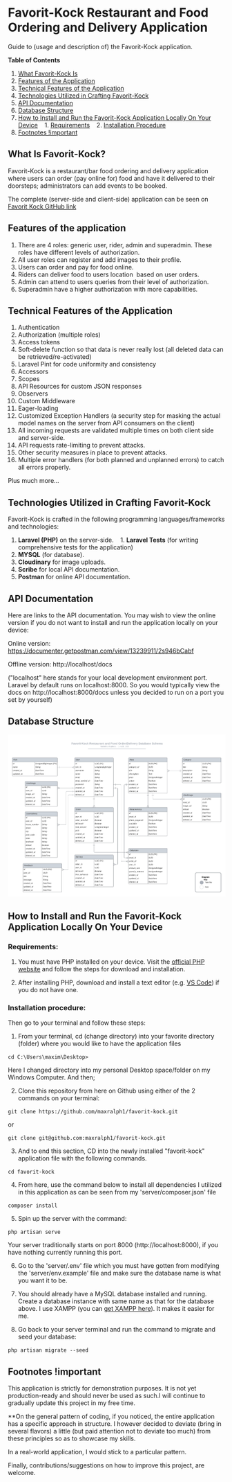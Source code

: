 # Favorit-Kock Restaurant and Food Ordering and Delivery Application

Guide to (usage and description of) the Favorit-Kock application.

**Table of Contents**

1. [What Favorit-Kock Is](#what-is-favorit-kock)
2. [Features of the Application](#features-of-the-application)
3. [Technical Features of the Application](#technical-features-of-the-application)
4. [Technologies Utilized in Crafting Favorit-Kock](#technologies-utilized-in-crafting-favorit-kock)
5. [API Documentation](#api-documentation)
6. [Database Structure](#database-structure)
7. [How to Install and Run the Favorit-Kock Application Locally On Your Device](#how-to-install-and-run-the-favorit-kock-application-locally-on-your-device)
      1. [Requirements](#requirements)
      2. [Installation Procedure](#installation-procedure)
8. [Footnotes !important](#footnotes-important)

## What Is Favorit-Kock?

Favorit-Kock is a restaurant/bar food ordering and delivery application where users can order (pay online for) food and have it delivered to their doorsteps; administrators can add events to be booked.

The complete (server-side and client-side) application can be seen on [Favorit Kock GitHub link](https://github.com/maxralph1/favorit-kock)

## Features of the application

1. There are 4 roles: generic user, rider, admin and superadmin. These roles have different levels of authorization.
2. All user roles can register and add images to their profile.
3. Users can order and pay for food online.
4. Riders can deliver food to users location  based on user orders.
5. Admin can attend to users queries from their level of authorization.
6. Superadmin have a higher authorization with more capabilities.

## Technical Features of the Application

1. Authentication
2. Authorization (multiple roles)
3. Access tokens
4. Soft-delete function so that data is never really lost (all deleted data can be retrieved/re-activated)
5. Laravel Pint for code uniformity and consistency
6. Accessors
7. Scopes
8. API Resources for custom JSON responses
9. Observers
10. Custom Middleware
11. Eager-loading
12. Customized Exception Handlers (a security step for masking the actual model names on the server from API consumers on the client)
13. All incoming requests are validated multiple times on both client side and server-side.
14. API requests rate-limiting to prevent attacks.
15. Other security measures in place to prevent attacks.
16. Multiple error handlers (for both planned and unplanned errors) to catch all errors properly.

Plus much more...

## Technologies Utilized in Crafting Favorit-Kock

Favorit-Kock is crafted in the following programming languages/frameworks and technologies:

1. **Laravel (PHP)** on the server-side.
      1. **Laravel Tests** (for writing comprehensive tests for the application)
2. **MYSQL** (for database).
3. **Cloudinary** for image uploads.
4. **Scribe** for local API documentation.
5. **Postman** for online API documentation.

## API Documentation

Here are links to the API documentation. You may wish to view the online version if you do not want to install and run the application locally on your device:

Online version: https://documenter.getpostman.com/view/13239911/2s946bCabf

Offline version: http://localhost/docs

("localhost" here stands for your local development environment port. Laravel by default runs on localhost:8000. So you would typically view the docs on http://localhost:8000/docs unless you decided to run on a port you set by yourself)

## Database Structure

![](./favorit_kock_database_schema.png)

## How to Install and Run the Favorit-Kock Application Locally On Your Device

### Requirements:

1. You must have PHP installed on your device. Visit the [official PHP website](https://www.php.net/) and follow the steps for download and installation.

2. After installing PHP, download and install a text editor (e.g. [VS Code](https://code.visualstudio.com/Download)) if you do not have one.

### Installation procedure:

Then go to your terminal and follow these steps:

1. From your terminal, cd (change directory) into your favorite directory (folder) where you would like to have the application files

```
cd C:\Users\maxim\Desktop>
```

Here I changed directory into my personal Desktop space/folder on my Windows Computer. And then;

2. Clone this repository from here on Github using either of the 2 commands on your terminal:

```
git clone https://github.com/maxralph1/favorit-kock.git
```

or

```
git clone git@github.com:maxralph1/favorit-kock.git
```

3. And to end this section, CD into the newly installed "favorit-kock" application file with the following commands.

```
cd favorit-kock
```

4. From here, use the command below to install all dependencies I utilized in this application as can be seen from my 'server/composer.json' file

```
composer install
```

5. Spin up the server with the command:

```
php artisan serve
```

Your server traditionally starts on port 8000 (http://localhost:8000), if you have nothing currently running this port.

6. Go to the 'server/.env' file which you must have gotten from modifying the 'server/env.example' file and make sure the database name is what you want it to be.

7. You should already have a MySQL database installed and running. Create a database instance with same name as that for the database above. I use XAMPP (you can [get XAMPP here](https://www.apachefriends.org/download.html)). It makes it easier for me.

8. Go back to your server terminal and run the command to migrate and seed your database:

```
php artisan migrate --seed
```

## Footnotes !important

This application is strictly for demonstration purposes. It is not yet production-ready and should never be used as such.I will continue to gradually update this project in my free time.

\*\*On the general pattern of coding, if you noticed, the entire application has a specific approach in structure. I however decided to deviate (bring in several flavors) a little (but paid attention not to deviate too much) from these principles so as to showcase my skills.

In a real-world application, I would stick to a particular pattern.

Finally, contributions/suggestions on how to improve this project, are welcome.
